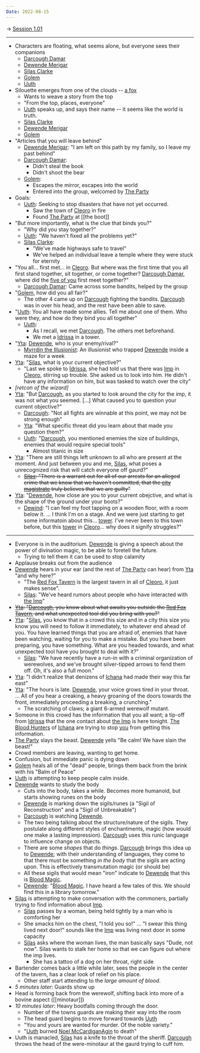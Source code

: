 ```yaml
---
Date: 2022-08-15
---
```


-> [Session 1.01](Session%201.01.md)

---

* Characters are floating, what seems alone, but everyone sees their companions
	* [Darcough Damar](../Entities/Player%20Characters/Darcough%20Damar.md)
	* [Dewende Merigar](../Entities/Player%20Characters/Dewende%20Merigar.md)
	* [Silas Clarke](../Entities/Player%20Characters/Silas%20Clarke.md)
	* [Golem](../Entities/Player%20Characters/Golem.md)
	* [Uuth](../Entities/Player%20Characters/Uuth.md)
* Silouette emerges from one of the clouds -- [a fox](../Entities/Non-player%20Charatcters/Yta.md)
	* Wants to weave a story from the top
	* "From the top, places, everyone"
	* [Uuth](../Entities/Player%20Characters/Uuth.md) speaks up, and says their name -- it seems like the world is truth.
	* [Silas Clarke](../Entities/Player%20Characters/Silas%20Clarke.md)
	* [Dewende Merigar](../Entities/Player%20Characters/Dewende%20Merigar.md)
	* [Golem](../Entities/Player%20Characters/Golem.md)
* "Articles that you will leave behind"
	* [Dewende Merigar](../Entities/Player%20Characters/Dewende%20Merigar.md): "I am left on this path by my family, so I leave my past behind"
	* [Darcough Damar](../Entities/Player%20Characters/Darcough%20Damar.md):
		* Didn't steal the book
		* Didn't shoot the bear
	* [Golem](../Entities/Player%20Characters/Golem.md):
		* Escapes the mirror, escapes into the world
		* Entered into the group, welcomed by [The Party](../Entities/Player%20Characters/The%20Party.md)
* Goals:
	* [Uuth](../Entities/Player%20Characters/Uuth.md): Seeking to stop disasters that have not yet occurred.
		* Saw the town of [Cleoro](../Locations/Cleoro.md) in fire
		* Found [The Party](../Entities/Player%20Characters/The%20Party.md) at [[the boot]]
* "But more importantly, what is the clue that binds you?"
	* "Why did you stay together?"
	* [Uuth](../Entities/Player%20Characters/Uuth.md): "We haven't fixed all the problems yet?"
	* [Silas Clarke](../Entities/Player%20Characters/Silas%20Clarke.md):
		* "We've made highways safe to travel"
		* We've helped an individual leave a temple where they were stuck for eternity
* "You all... first met... in [Cleoro](../Locations/Cleoro.md). But where was the first time that you all first stand together, sit together, or come together? [Darcough Damar](../Entities/Player%20Characters/Darcough%20Damar.md), where did the [five of you](../Entities/Player%20Characters/The%20Party.md) first meet together?"
	* [Darcough Damar](../Entities/Player%20Characters/Darcough%20Damar.md): Came across some bandits, helped by the group
* "[Golem](../Entities/Player%20Characters/Golem.md), how did you all fair?"
	* The other 4 came up on [Darcough](../Entities/Player%20Characters/Darcough%20Damar.md) fighting the bandits. [Darcough](../Entities/Player%20Characters/Darcough%20Damar.md) was in over his head, and the rest have been able to save.
* "[Uuth](../Entities/Player%20Characters/Uuth.md): You all have made some allies. Tell me about one of them. Who were they, and how do they bind you all together"
	* [Uuth](../Entities/Player%20Characters/Uuth.md):
		* As I recall, we met [Darcough](../Entities/Player%20Characters/Darcough%20Damar.md). The others met beforehand.
		* We met a [Idrissa](../Entities/Non-player%20Charatcters/Idrissa.md) in a tower. 
* "[Yta](../Entities/Non-player%20Charatcters/Yta.md): [Dewende](../Entities/Player%20Characters/Dewende%20Merigar.md), who is your enemy/rival?"
	* [Myrrdin the Illusionist](../Entities/Non-player%20Charatcters/Myrrdin%20the%20Illusionist.md): An illusionist who trapped [Dewende](../Entities/Player%20Characters/Dewende%20Merigar.md) inside a maze for a week
* [Yta](../Entities/Non-player%20Charatcters/Yta.md): "[Silas](../Entities/Player%20Characters/Silas%20Clarke.md), what is your current objective?"
	* "Last we spoke to [Idrissa](../Entities/Non-player%20Charatcters/Idrissa.md), she had told us that there was [Imp](../Entities/Non-player%20Charatcters/Imp.md) in [Cleoro](../Locations/Cleoro.md), stirring up trouble. She asked us to look into him. He didn't have any information on him, but was tasked to watch over the city"
* _[retcon of the wizard]_
* [Yta](../Entities/Non-player%20Charatcters/Yta.md): "But [Darcough](../Entities/Player%20Characters/Darcough%20Damar.md), as you started to look around the city for the imp, it was not what you seemed. [...] What caused you to question your current objective?"
	* [Darcough](../Entities/Player%20Characters/Darcough%20Damar.md): "Not all fights are winnable at this point, we may not be strong enough"
	* [Yta](../Entities/Non-player%20Charatcters/Yta.md): "What specific threat did you learn about that made you question them?"
	* [Uuth](../Entities/Player%20Characters/Uuth.md): "[Darcough](../Entities/Player%20Characters/Darcough%20Damar.md), you mentioned enemies the size of buildings, enemies that would require special tools"
		* Almost titanic in size
* [Yta](../Entities/Non-player%20Charatcters/Yta.md): "There are still things left unknown to all who are present at the moment. And just between you and me, [Silas](../Entities/Player%20Characters/Silas%20Clarke.md), what poses a unrecognized risk that will catch everyone off gaurd?"
	* ~~[Silas](../Entities/Player%20Characters/Silas%20Clarke.md): "There is a warrant out for all of our arrests for an alleged crime that we know that we haven't committed, that the [city magistrate](../Entities/Non-player%20Charatcters/city%20magistrate.md) truly believes that we are guilty"~~
* [Yta](../Entities/Non-player%20Charatcters/Yta.md): "[Dewende](../Entities/Player%20Characters/Dewende%20Merigar.md), how close are you to your current obejctive, and what is the shape of the ground under your boots?"
	* [Dewind](../Entities/Player%20Characters/Dewende%20Merigar.md): "I can feel my foot tapping on a wooden floor, with a room below it. ... I think I'm on a stage. And we were just starting to get some informatoin about this... [tower](../Locations/tower.md). I've never been to this town before, but this [tower](../Locations/tower.md) in [Cleoro](../Locations/Cleoro.md)... why does it signify struggles?"

---

* Everyone is in the auditorium. [Dewende](../Entities/Player%20Characters/Dewende%20Merigar.md) is giving a speech about the power of divination magic, to be able to foretell the future.
	* Trying to tell them it can be used to stop calamity
* Applause breaks out from the audience
* [Dewende](../Entities/Player%20Characters/Dewende%20Merigar.md) hears in your ear (and the rest of [The Party](../Entities/Player%20Characters/The%20Party.md) can hear) from [Yta](../Entities/Non-player%20Charatcters/Yta.md) "and why here?"
	* "The [Red Fox Tavern](../Locations/Red%20Fox%20Tavern.md) is the largest tavern in all of [Cleoro](../Locations/Cleoro.md), it just makes sense".
	* [Silas](../Entities/Player%20Characters/Silas%20Clarke.md): "We've heard rumors about people who have interacted with [the Imp](../Entities/Non-player%20Charatcters/Imp.md)"
* ~~[Yta](../Entities/Non-player%20Charatcters/Yta.md): "[Darcough](../Entities/Player%20Characters/Darcough%20Damar.md), you know about what awaits you outside the [Red Fox Tavern](../Locations/Red%20Fox%20Tavern.md), and what unexpected tool did you bring with you?"~~
* [Yta](../Entities/Non-player%20Charatcters/Yta.md): "[Silas](../Entities/Player%20Characters/Silas%20Clarke.md), you know that in a crowd this size and in a city this size you know you will need to follow it immediately, to whatever end ahead of you. You have learned things that you are afraid of, enemies that have been watching, waiting for you to make a mistake. But you have been preparing, you have something. What are you headed towards, and what unexpected tool have you brought to deal with it?"
	* [Silas](../Entities/Player%20Characters/Silas%20Clarke.md): "We have recently have a run-in with a criminal organization of werewolves, and we've brought silver-tipped arrows to fend them off. Oh, it's also a full moon."
* [Yta](../Entities/Non-player%20Charatcters/Yta.md): "I didn't realize that denizens of [Ichana](../Locations/Ichana.md) had made their way this far east"
* [Yta](../Entities/Non-player%20Charatcters/Yta.md): "The hours is late. [Dewende](../Entities/Player%20Characters/Dewende%20Merigar.md), your voice grows tired in your throat. ... All of you hear a creaking, a heavy groaning of the doors towards the front, immediately proceeding a breaking, a crunching."
	* The scratching of claws; a giant 6-armed werewolf mutant.
* Someone in this crowd has the information that you all want; a tip-off from [Idrissa](../Entities/Non-player%20Charatcters/Idrissa.md)  that the one contact about [the Imp](../Entities/Non-player%20Charatcters/Imp.md) is here tonight. [The Blood Hunters](../Entities/Non-player%20Charatcters/The%20Blood%20Hunters.md) of [Ichana](../Locations/Ichana.md) are trying to stop [you](../Entities/Player%20Characters/The%20Party.md) from getting this information.
* [The Party](../Entities/Player%20Characters/The%20Party.md) slays the beast. [Dewende](../Entities/Player%20Characters/Dewende%20Merigar.md) yells "Be calm! We have slain the beast!"
* Crowd members are leaving, wanting to get home.
* Confusion, but immediate panic is dying down
* [Golem](../Entities/Player%20Characters/Golem.md) heals all of the "dead" people, brings them back from the brink with his "Balm of Peace"
* [Uuth](../Entities/Player%20Characters/Uuth.md) is attempting to keep people calm inside.
* [Dewende](../Entities/Player%20Characters/Dewende%20Merigar.md) wants to study the body
	* Cuts into the body, takes a while. Becomes more humanoid, but starts showing runes on the body
	* [Dewende](../Entities/Player%20Characters/Dewende%20Merigar.md) is marking down the sigils/runes (a "Sigil of Reconstruction" and a "Sigil of Unbreakable")
	* [Darcough](../Entities/Player%20Characters/Darcough%20Damar.md) is watching [Dewende](../Entities/Player%20Characters/Dewende%20Merigar.md).
	* The two being talking about the structure/nature of the sigils. They postulate along different styles of enchantments, magic (how would one make a lasting impression). [Darcough](../Entities/Player%20Characters/Darcough%20Damar.md) uses this runic language to influence change on objects.
	* There are some _shapes_ that do _things_. [Darcough](../Entities/Player%20Characters/Darcough%20Damar.md) brings this idea up to [Dewende](../Entities/Player%20Characters/Dewende%20Merigar.md); with their understanding of languages, they come to that there must be something _in the body_ that the sigils are acting upon. This is effectively transmutation magic (or should be)
	* All these sigils that would mean "iron" indicate to [Dewende](../Entities/Player%20Characters/Dewende%20Merigar.md) that this is [Blood Magic](../Topics/Blood%20Magic.md).
	* [Dewende](../Entities/Player%20Characters/Dewende%20Merigar.md): "[Blood Magic](../Topics/Blood%20Magic.md). I have heard a few tales of this. We should find this in a library tomorrow."
* [Silas](../Entities/Player%20Characters/Silas%20Clarke.md) is attempting to make conversation with the commoners, partially trying to find information about [Imp](../Entities/Non-player%20Charatcters/Imp.md).
	* [Silas](../Entities/Player%20Characters/Silas%20Clarke.md) passes by a woman, being held tightly by a man who is comforting her
	* She smacks him on the chest, "I told you so!" ... "I swear this thing lived next door!" sounds like the [Imp](../Entities/Non-player%20Charatcters/Imp.md) was living next door in some capacity
	* [Silas](../Entities/Player%20Characters/Silas%20Clarke.md) asks where the woman lives, the man basically says "Dude, not now". Silas wants to stalk her home so that we can figure out where the imp lives.
		* She has a tattoo of a dog on her throat, right side
* Bartender comes back a little while later, sees the people in the center of the tavern, has a clear look of relief on his place.
	* Other staff start attending to the _large amount of blood_.
* _5 minutes later_: Guards show up
* Head is forming back from the werewolf, shifting back into more of a bovine aspect ([[minotaur]])
* _10 minutes later_: Heavy bootfalls coming through the door.
	* Number of the towns guards are making their way into the room
	* The head guard begins to move forward towards [Uuth](../Entities/Player%20Characters/Uuth.md)
	* "You and yours are wanted for murder. Of the noble variety."
	* "[Uuth](../Entities/Player%20Characters/Uuth.md) burned [Noel McCardiganAgin](../Entities/Non-player%20Charatcters/Noel%20McCardiganAgin.md) to death"
* Uuth is manacled, [Silas](../Entities/Player%20Characters/Silas%20Clarke.md) has a knife to the throat of the sheriff. [Darcough](../Entities/Player%20Characters/Darcough%20Damar.md) throws the head of the were-minotaur at the gaurd trying to cuff him.
